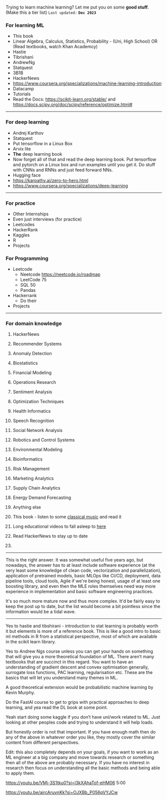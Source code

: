 Trying to learn machine learning? Let me put you on some **good stuff**. (Make this a tier list)
`Last updated:` **`Dec 2023`**

### For learning ML

- This book 
- Linear Algebra, Calculus, Statistics, Probability - (Uni, High School) OR (Read textbooks, watch Khan Academcy) 
- Hastie
- Tibrishani
- AndrewNg
- Statquest
- 3B1B
- HackerNews 
- https://www.coursera.org/specializations/machine-learning-introduction
- Datacamp
- Tutorials 
- Read the Docs: https://scikit-learn.org/stable/ and https://docs.scipy.org/doc/scipy/reference/optimize.html#

---

### For deep learning
- Andrej Karthov 
- Statquest
- Put tensorflow in a Linux Box
- Arvix lite
- **The** deep learning book
- Now forget all of that and read the deep learning book. Put tensorflow and pytorch on a Linux box and run examples until you get it. Do stuff with CNNs and RNNs and just feed forward NNs.
- Hugging face 
- https://karpathy.ai/zero-to-hero.html
- https://www.coursera.org/specializations/deep-learning

---
### For practice
- Other Internships
- Even just interviews (for practice)
- Leetcodes 
- HackerRank
- Kaggles
- R
- Projects 
### For Programming
- Leetcode
	- Neetcode https://neetcode.io/roadmap
	- LeetCode 75
	- SQL 50
	- Pandas
- Hackerrank 
	- Do their 
- Projects

---
### For domain knowledge

1. HackerNews 
1. Recommender Systems
2. Anomaly Detection
3. Biostatistics
4. Financial Modeling
5. Operations Research
6. Sentiment Analysis
7. Optimization Techniques
8. Health Informatics
9. Speech Recognition
10. Social Network Analysis
11. Robotics and Control Systems
12. Environmental Modeling
13. Bioinformatics
14. Risk Management
15. Marketing Analytics
16. Supply Chain Analytics
17. Energy Demand Forecasting
18. Anything else


20. This book - listen to some [classical music]() and read it
21. Long educational videos to fall asleep to [here]()
22. Read HackerNews to stay up to date
23. 



---

This is the right answer. It was somewhat useful five years ago, but nowadays, the answer has to at least include software experience (at the very least some knowledge of clean code, vectorization and parallelization), application of pretrained models, basic MLOps like CI/CD, deployment, data pipeline tools, cloud tools, Agile if we're being honest, usage of at least one boosting library, and even then the MLE roles themselves need way more experience in implementation and basic software engineering practices.

It's so much more mature now and thus more complex. It'd be fairly easy to keep the post up to date, but the list would become a bit pointless since the information would be a tidal wave.

---

Yes to hastie and tibshirani - introduction to stat learning is probably worth it but elements is more of a reference book. This is like a good intro to basic ml methods in R from a statistical perspective, most of which are available in the scikit learn library.

Yes to Andrew Ngs course unless you can get your hands on something that will give you a more theoretical foundation of ML. There aren’t many textbooks that are succinct in this regard. You want to have an understanding of gradient descent and convex optimisation generally, surrogate loss functions, PAC learning, regularisation etc. These are the basics that will let you understand many themes in ML.

A good theoretical extension would be probabilistic machine learning by Kevin Murphy.

Do the FastAI course to get to grips with practical approaches to deep learning, and yea read the DL book at some point.

Yeah start doing some kaggle if you don’t have uni/work related to ML. Just looking at other peoples code and trying to understand it will help loads.

But honestly order is not that important. If you have enough math then do any of the above in whatever order you like, they mostly cover the similar content from different perspectives.

Edit: this also completely depends on your goals, if you want to work as an ML engineer at a big company and move towards research or something then all of the above are probably necessary. If you have no interest in research then focus on understanding all the basic methods and being able to apply them.


https://youtu.be/VMj-3S1tku0?si=l3kXAhaTof-eHM06 5:00

https://youtu.be/aircAruvnKk?si=OJXBb_P056pVYJCw

